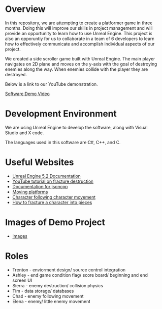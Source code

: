 # Overview

In this repository, we are attempting to create a platformer game in three months. Doing this will improve our skills in project management and will provide an opportunity to learn how to use Unreal Engine. This project is also an opporuntiy for us to collaborate in a team of 6 developers to learn how to effectively communicate and accomplish individual aspects of our project. 

We created a side scroller game built with Unreal Engine. The main player navigates on 2D plane and moves on the y-axis with the goal of destroying enemies along the way. When enemies collide with the player they are destroyed. 

Below is a link to our YouTube demonstration.

[Software Demo Video](http://youtube.link.goes.here)

# Development Environment

We are using Unreal Engine to develop the software, along with Visual Studio and X code.

The languages used in this software are C#, C++, and C.

# Useful Websites

* [Unreal Engine 5.2 Documentation](https://docs.unrealengine.com/5.2/en-US/)
* [YouTube tutorial on fracture destruction](https://youtu.be/aTfiLOF_kPk)
* [Documentation for jsoncpp](https://github.com/nlohmann/json)
* [Moving platforms](https://www.youtube.com/watch?v=usZmddoDMak)
* [Character following character movement](https://couchlearn.com/ai-following-the-player-in-unreal-engine-5/)
* [How to fracture a character into pieces](https://forums.unrealengine.com/t/how-to-fracture-a-character-into-pieces/274192/2 )

# Images of Demo Project
* [Images](./Screenshots)
  
# Roles
* Trenton - enviorment design/ source control integration 
* Ashley - end game condition flag/ score board/ beginning and end screen UI
* Sierra - enemy destruction/ collision physics
* Tim - data storage/ databases 
* Chad - enemy following movement 
* Elena - enemy/ little enemy movement 
